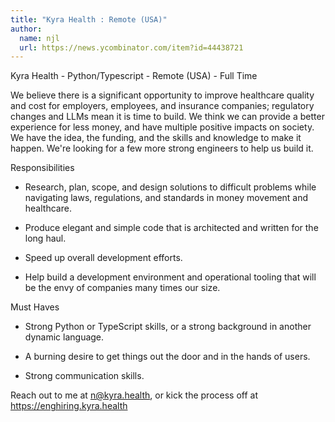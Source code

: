 ```yaml
---
title: "Kyra Health : Remote (USA)"
author:
  name: njl
  url: https://news.ycombinator.com/item?id=44438721
---
```

Kyra Health - Python&#x2F;Typescript - Remote (USA) - Full Time

We believe there is a significant opportunity to improve healthcare quality and cost for employers, employees, and insurance companies; regulatory changes and LLMs mean it is time to build. We think we can provide a better experience for less money, and have multiple positive impacts on society. We have the idea, the funding, and the skills and knowledge to make it happen. We&#x27;re looking for a few more strong engineers to help us build it.

Responsibilities

- Research, plan, scope, and design solutions to difficult problems while navigating laws, regulations, and standards in money movement and healthcare.

- Produce elegant and simple code that is architected and written for the long haul.

- Speed up overall development efforts.

- Help build a development environment and operational tooling that will be the envy of companies many times our size.

Must Haves

- Strong Python or TypeScript skills, or a strong background in another dynamic language.

- A burning desire to get things out the door and in the hands of users.

- Strong communication skills.

Reach out to me at n@kyra.health, or kick the process off at <a href="https:&#x2F;&#x2F;enghiring.kyra.health" rel="nofollow">https:&#x2F;&#x2F;enghiring.kyra.health</a>
<JobApplication />
